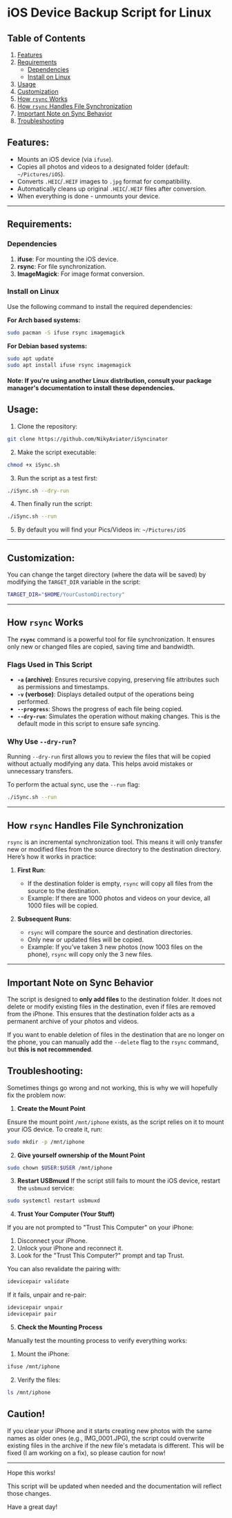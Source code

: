 # iOS Device Backup Script for Linux

## Table of Contents

1. [Features](#features)
2. [Requirements](#requirements)
   - [Dependencies](#dependencies)
   - [Install on Linux](#install-on-linux)
3. [Usage](#usage)
4. [Customization](#customization)
5. [How `rsync` Works](#how-rsync-works)
6. [How `rsync` Handles File Synchronization](#how-rsync-handles-file-synchronization)
7. [Important Note on Sync Behavior](#important-note-on-sync-behavior)
8. [Troubleshooting](#troubleshooting)

## Features:

- Mounts an iOS device (via `ifuse`).
- Copies all photos and videos to a designated folder (default: `~/Pictures/iOS`).
- Converts `.HEIC`/`.HEIF` images to `.jpg` format for compatibility.
- Automatically cleans up original `.HEIC`/`.HEIF` files after conversion.
- When everything is done - unmounts your device.

---

## Requirements:

### Dependencies

1. **ifuse**: For mounting the iOS device.
2. **rsync**: For file synchronization.
3. **ImageMagick**: For image format conversion.

### Install on Linux

Use the following command to install the required dependencies:

**For Arch based systems:**

```bash
sudo pacman -S ifuse rsync imagemagick
```

**For Debian based systems:**

```bash
sudo apt update
sudo apt install ifuse rsync imagemagick
```

#### Note: If you're using another Linux distribution, consult your package manager's documentation to install these dependencies.

## Usage:

1. Clone the repository:

```bash
git clone https://github.com/NikyAviator/iSyncinator
```

2. Make the script executable:

```bash
chmod +x iSync.sh
```

3. Run the script as a test first:

```bash
./iSync.sh --dry-run
```

4. Then finally run the script:

```bash
./iSync.sh --run
```

5. By default you will find your Pics/Videos in: `~/Pictures/iOS `

---

## Customization:

You can change the target directory (where the data will be saved)
by modifying the `TARGET_DIR` variable in the script:

```bash
TARGET_DIR="$HOME/YourCustomDirectory"
```

---

## How `rsync` Works

The **`rsync`** command is a powerful tool for file synchronization. It ensures only new or changed files are copied, saving time and bandwidth.

### Flags Used in This Script

- **`-a` (archive)**: Ensures recursive copying, preserving file attributes such as permissions and timestamps.
- **`-v` (verbose)**: Displays detailed output of the operations being performed.
- **`--progress`**: Shows the progress of each file being copied.
- **`--dry-run`**: Simulates the operation without making changes. This is the default mode in this script to ensure safe syncing.

### Why Use `--dry-run`?

Running `--dry-run` first allows you to review the files that will be copied without actually modifying any data. This helps avoid mistakes or unnecessary transfers.

To perform the actual sync, use the `--run` flag:

```bash
./iSync.sh --run
```

---

## How `rsync` Handles File Synchronization

`rsync` is an incremental synchronization tool. This means it will only transfer new or modified files from the source directory to the destination directory. Here’s how it works in practice:

1. **First Run**:

   - If the destination folder is empty, `rsync` will copy all files from the source to the destination.
   - Example: If there are 1000 photos and videos on your device, all 1000 files will be copied.

2. **Subsequent Runs**:
   - `rsync` will compare the source and destination directories.
   - Only new or updated files will be copied.
   - Example: If you’ve taken 3 new photos (now 1003 files on the phone), `rsync` will copy only the 3 new files.

---

## Important Note on Sync Behavior

The script is designed to **only add files** to the destination folder. It does not delete or modify existing files in the destination, even if files are removed from the iPhone. This ensures that the destination folder acts as a permanent archive of your photos and videos.

If you want to enable deletion of files in the destination that are no longer on the phone, you can manually add the `--delete` flag to the `rsync` command, but **this is not recommended**.

## Troubleshooting:

Sometimes things go wrong and not working, this is why we will hopefully fix the problem now:

1. **Create the Mount Point**

Ensure the mount point `/mnt/iphone` exists, as the script relies on it to mount your iOS device. To create it, run:

```bash
sudo mkdir -p /mnt/iphone
```

2. **Give yourself ownership of the Mount Point**

```bash
sudo chown $USER:$USER /mnt/iphone
```

3. **Restart USBmuxd**
   If the script still fails to mount the iOS device, restart the `usbmuxd` service:

```bash
sudo systemctl restart usbmuxd
```

4. **Trust Your Computer (Your Stuff)**

If you are not prompted to "Trust This Computer" on your iPhone:

1. Disconnect your iPhone.
2. Unlock your iPhone and reconnect it.
3. Look for the "Trust This Computer?" prompt and tap Trust.

You can also revalidate the pairing with:

```bash
idevicepair validate
```

If it fails, unpair and re-pair:

```bash
idevicepair unpair
idevicepair pair
```

5. **Check the Mounting Process**

Manually test the mounting process to verify everything works:

1. Mount the iPhone:

```bash
ifuse /mnt/iphone
```

2. Verify the files:

```bash
ls /mnt/iphone
```

## Caution!

If you clear your iPhone and it starts creating new photos with the same names as older ones (e.g., IMG_0001.JPG), the script could overwrite existing files in the archive if the new file's metadata is different.
This will be fixed (I am working on a fix), so please caution for now!

---

Hope this works!

This script will be updated when needed and the documentation will reflect those changes.

Have a great day!
